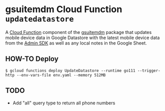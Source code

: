 # gsuitemdm Cloud Function `updatedatastore` #

A [Cloud Function](https://cloud.google.com/functions/) component of the [gsuitemdm](https://github.com/rickt/gsuitemdm) package that updates mobile device data in Google Datastore with the latest mobile device data from the [Admin SDK](https://developers.google.com/admin-sdk) as well as any local notes in the Google Sheet. 

## HOW-TO Deploy ##
`$ gcloud functions deploy UpdateDatastore --runtime go111 --trigger-http --env-vars-file env.yaml --memory 512MB`

## TODO ##
* Add "all" query type to return all phone numbers

